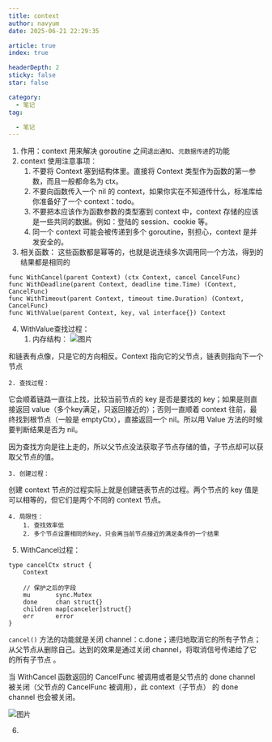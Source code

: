 ```yaml
---
title: context
author: navyum
date: 2025-06-21 22:29:35

article: true
index: true

headerDepth: 2
sticky: false
star: false

category:
  - 笔记
tag:

  - 笔记
---
```


1. 作用：context 用来解决 goroutine 之间`退出通知`、`元数据传递`的功能 
2. context 使用注意事项：
    1. 不要将 Context 塞到结构体里。直接将 Context 类型作为函数的第一参数，而且一般都命名为 ctx。
    2. 不要向函数传入一个 nil 的 context，如果你实在不知道传什么，标准库给你准备好了一个 context：todo。
    3. 不要把本应该作为函数参数的类型塞到 context 中，context 存储的应该是一些共同的数据。例如：登陆的 session、cookie 等。
    4. 同一个 context 可能会被传递到多个 goroutine，别担心，context 是并发安全的。
3. 相关函数：
这些函数都是幂等的，也就是说连续多次调用同一个方法，得到的结果都是相同的 

```plain
func WithCancel(parent Context) (ctx Context, cancel CancelFunc)
func WithDeadline(parent Context, deadline time.Time) (Context, CancelFunc)
func WithTimeout(parent Context, timeout time.Duration) (Context, CancelFunc)
func WithValue(parent Context, key, val interface{}) Context
```
4. WithValue查找过程：
    1. 内存结构：
![图片](https://raw.staticdn.net/Navyum/imgbed/pic/IMG/1b05ecae8854b7b4bc2dd07bea5059d3.png)


和链表有点像，只是它的方向相反。Context 指向它的父节点，链表则指向下一个节点

    2. 查找过程：
它会顺着链路一直往上找，比较当前节点的 key 是否是要找的 key；如果是则直接返回 value（多个key满足，只返回接近的）；否则一直顺着 context 往前，最终找到根节点（一般是 emptyCtx），直接返回一个 nil。所以用 Value 方法的时候要判断结果是否为 nil。

因为查找方向是往上走的，所以父节点没法获取子节点存储的值，子节点却可以获取父节点的值。

    3. 创建过程：
创建 context 节点的过程实际上就是创建链表节点的过程。两个节点的 key 值是可以相等的，但它们是两个不同的 context 节点。

    4. 局限性：
        1. 查找效率低
        2. 多个节点设置相同的key，只会离当前节点接近的满足条件的一个结果
5. WithCancel过程：
```plain
type cancelCtx struct {
	Context

	// 保护之后的字段
	mu       sync.Mutex
	done     chan struct{}
	children map[canceler]struct{}
	err      error
}
```
 
`cancel()` 方法的功能就是关闭 channel：c.done；递归地取消它的所有子节点；从父节点从删除自己。达到的效果是通过关闭 channel，将取消信号传递给了它的所有子节点 。

当 WithCancel 函数返回的 CancelFunc 被调用或者是父节点的 done channel 被关闭（父节点的 CancelFunc 被调用），此 context（子节点） 的 done channel 也会被关闭。

![图片](https://raw.staticdn.net/Navyum/imgbed/pic/IMG/e5619f1e1058c0518fdbc7045f53670d.png)


6. 
